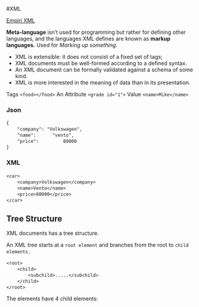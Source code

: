 
#XML

[Empiri XML](http://www.mikejakobsen.com/pdf/xml.pdf)

**Meta-language** isn’t used for programming but rather for defining other languages, and the languages XML defines are known as **markup languages.**
Used for *Marking up something*.


* XML is extensible: it does not consist of a fixed set of tags; <random></random>
* XML documents must be well-formed according to a defined
syntax.
* An XML document can be formally validated against a schema
of some kind.
* XML is more interested in the meaning of data than in its
presentation.

Tags
`<food></food>`
An Attribute
`<grade id="1">`
Value
`<name>Mike</name>`

### Json
	{
		"company": "Volkswagen",
		"name":		 "vento",
		"price":		 80000
	}
### XML

	<car>
		<company>Volkswagen</company>
		<name>Vento</name>
		<price>80000</price>
	</car>

## Tree Structure

XML documents has a tree structure.

An XML tree starts at a `root element` and branches from the root to `child elements.`

	<root>
		<child>
			<subchild>.....</subchild>
		</child>
	</root>

The <book> elements have 4 child elements: <title>,< author>, <year>, <price>.

	<title lang="en">Everyday Italian</title>
		<author>Giada De Laurentiis</author>
		<year>2005</year>
	<price>30.00</price>

## Retrieve XML from SQL queries

SQL

	SELECT album.Title, Kunstner.Name
	FROM dbo.Artist as Kunstner
	INNER JOIN dbo.Album
	ON Kunstner.ArtistId=Album.ArtistId
	WHERE Kunstner.Name = 'Frank Sinatra'
	FOR XML AUTO;

XML

	<dbo.Album Title="My Way: The Best Of Frank Sinatra [Disc 1]">
	<Kunstner Name="Frank Sinatra" />
	</dbo.Album>

### Retrive from SQL in XML

	SELECT ProductModelID, Name
	FROM Production.ProductModel
	WHERE ProductModelID  between 98 and 101
	FOR XML RAW

Result

![XML-SQL](../assets/xml-sql.png)


It turns each row in the result set into an XML row empty element and uses an attribute for each of the column values, using the alias names you specify in the query as the attribute names.


		FOR XML RAW,ELEMENTS

![XML-elements](../assets/xml-elements.png)

It turns each row in the result set where each column is converted into an attribute.

### XML and SQL

	create table xmltest
	(
	 xid  int not null primary key,
	 xdoc xml not null
	 )
